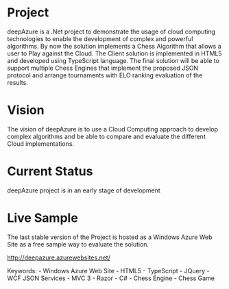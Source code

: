 Project
=========
deepAzure is a .Net project to demonstrate the usage of cloud computing technologies to enable the development of complex and powerful algorithms. 
By now the solution implements a Chess Algorithm that allows a user to Play against the Cloud. The Client solution is implemented in HTML5 and developed using TypeScript language.
The final solution will be able to support multiple Chess Engines that implement the proposed JSON protocol and arrange tournaments with ELO ranking evaluation of the results.

Vision
=========
The vision of deepAzure is to use a Cloud Computing approach to develop complex algorithms and be able to compare and evaluate the different Cloud implementations.

Current Status
==============
deepAzure project is in an early stage of development

Live Sample
=========
The last stable version of the Project is hosted as a Windows Azure Web Site as a free sample way to evaluate the solution.

http://deepazure.azurewebsites.net/


Keywords: 
	- Windows Azure Web Site
	- HTML5 
	- TypeScript
	- JQuery
	- WCF JSON Services
	- MVC 3
	- Razor
	- C# 
	- Chess Engine
	- Chess Game